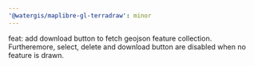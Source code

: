 ```yaml
---
'@watergis/maplibre-gl-terradraw': minor
---
```


feat: add download button to fetch geojson feature collection. Furtheremore, select, delete and download button are disabled when no feature is drawn.
